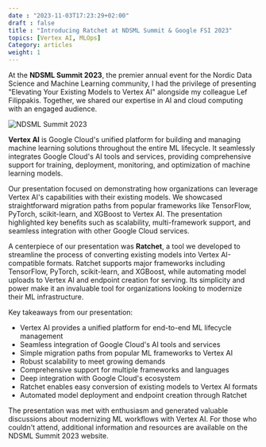 ```yaml
---
date : "2023-11-03T17:23:29+02:00"
draft : false
title : "Introducing Ratchet at NDSML Summit & Google FSI 2023"
topics: [Vertex AI, MLOps]
Category: articles
weight: 1
---
```


At the **NDSML Summit 2023**, the premier annual event for the Nordic Data Science and Machine Learning community, I had the privilege of presenting "Elevating Your Existing Models to Vertex AI" alongside my colleague Lef Filippakis. Together, we shared our expertise in AI and cloud computing with an engaged audience.

![NDSML Summit 2023](</img/articles/ndsml2023/1700060337766.jpeg>)

**Vertex AI** is Google Cloud's unified platform for building and managing machine learning solutions throughout the entire ML lifecycle. It seamlessly integrates Google Cloud's AI tools and services, providing comprehensive support for training, deployment, monitoring, and optimization of machine learning models.

Our presentation focused on demonstrating how organizations can leverage Vertex AI's capabilities with their existing models. We showcased straightforward migration paths from popular frameworks like TensorFlow, PyTorch, scikit-learn, and XGBoost to Vertex AI. The presentation highlighted key benefits such as scalability, multi-framework support, and seamless integration with other Google Cloud services.

A centerpiece of our presentation was **Ratchet**, a tool we developed to streamline the process of converting existing models into Vertex AI-compatible formats. Ratchet supports major frameworks including TensorFlow, PyTorch, scikit-learn, and XGBoost, while automating model uploads to Vertex AI and endpoint creation for serving. Its simplicity and power make it an invaluable tool for organizations looking to modernize their ML infrastructure.

Key takeaways from our presentation:

* Vertex AI provides a unified platform for end-to-end ML lifecycle management
* Seamless integration of Google Cloud's AI tools and services
* Simple migration paths from popular ML frameworks to Vertex AI
* Robust scalability to meet growing demands
* Comprehensive support for multiple frameworks and languages
* Deep integration with Google Cloud's ecosystem
* Ratchet enables easy conversion of existing models to Vertex AI formats
* Automated model deployment and endpoint creation through Ratchet

The presentation was met with enthusiasm and generated valuable discussions about modernizing ML workflows with Vertex AI. For those who couldn't attend, additional information and resources are available on the NDSML Summit 2023 website.

